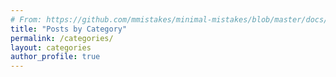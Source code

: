 ```yaml
---
# From: https://github.com/mmistakes/minimal-mistakes/blob/master/docs/_pages/category-archive.md
title: "Posts by Category"
permalink: /categories/
layout: categories
author_profile: true
---
```

